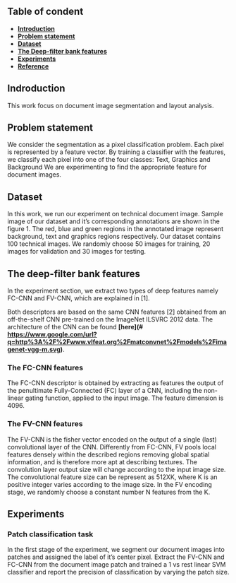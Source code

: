 
## Table of condent
* **[Introduction](#introduction)**
* **[Problem statement](#problem-statement)**
* **[Dataset](#dataset)**
* **[The Deep-filter bank features](#the-Deep-filter-bank-features)**
* **[Experiments](#experiments)**
* **[Reference](#reference)**


## Indroduction
This work focus on document image segmentation and layout analysis. 
## Problem statement
 We consider the segmentation as a pixel classification problem.
Each pixel is represented by a feature vector. By training a classifier with the features, we classify each pixel into one of the four classes: Text, Graphics and Background
We are experimenting to find the appropriate feature for document images.

## Dataset
In this work, we run our experiment on technical document image. 
Sample image of our dataset and it’s corresponding annotations are 
shown in the figure 1.  The red, blue and green regions in the annotated 
image represent background, text and graphics regions respectively. 
Our dataset contains 100 technical images. We randomly choose 50 images for 
training, 20 images for validation and 30 images for testing. 

## The deep-filter bank features


In the experiment section, we extract two types of deep 
features namely FC-CNN and FV-CNN, which are explained in [1]. 

Both descriptors are based on the same CNN features [2] 
obtained from an off-the-shelf CNN pre-trained on the ImageNet ILSVRC 2012 data.
The architecture of the CNN can be found **[here](# https://www.google.com/url?q=http%3A%2F%2Fwww.vlfeat.org%2Fmatconvnet%2Fmodels%2Fimagenet-vgg-m.svg)**.
### The FC-CNN features
The FC-CNN descriptor is obtained by extracting as features the output of the penultimate Fully-Connected (FC) layer of a CNN, including the non-linear gating function, 
applied to the input image. The feature dimension is 4096.

### The FV-CNN features
The FV-CNN is the fisher vector encoded on the output of a single (last) 
convolutional layer of the CNN. Differently from FC-CNN, FV pools local features densely 
within the described regions removing global spatial information, and is therefore more
apt at describing textures. The convolution layer output size will change according to 
the input image size. The convolutional feature size can be represent as 512XK, where K 
is an positive integer varies according to the image size. In the FV encoding stage, we 
randomly choose a constant number N features from the K.

## Experiments

### Patch classification task
In the first stage of the experiment, we segment our document images into patches 
and assigned the label of it’s center pixel.  Extract the FV-CNN and FC-CNN from 
the document image patch and trained a 1 vs rest linear SVM classifier and report the 
precision of classification by varying the patch size.
